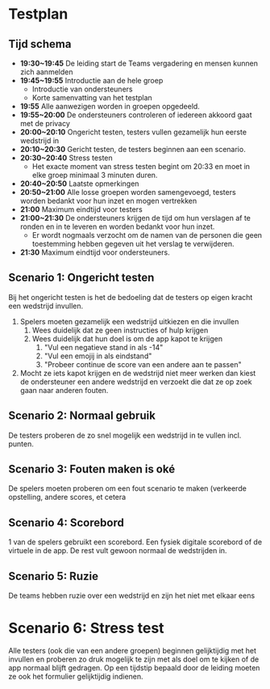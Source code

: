 # Testplan

## Tijd schema

- **19:30~19:45** De leiding start de Teams vergadering en mensen kunnen zich aanmelden
- **19:45~19:55** Introductie aan de hele groep
  - Introductie van ondersteuners
  - Korte samenvatting van het testplan
- **19:55** Alle aanwezigen worden in groepen opgedeeld.
- **19:55~20:00** De ondersteuners controleren of iedereen akkoord gaat met de privacy
- **20:00~20:10** Ongericht testen, testers vullen gezamelijk hun eerste wedstrijd in
- **20:10~20:30** Gericht testen, de testers beginnen aan een scenario.
- **20:30~20:40** Stress testen
  - Het exacte moment van stress testen begint om 20:33 en moet in elke groep minimaal 3 minuten duren.
- **20:40~20:50** Laatste opmerkingen
- **20:50~21:00** Alle losse groepen worden samengevoegd, testers worden bedankt voor hun inzet en mogen vertrekken
- **21:00** Maximum eindtijd voor testers
- **21:00~21:30** De ondersteuners krijgen de tijd om hun verslagen af te ronden en in te leveren en worden bedankt voor hun inzet.
  - Er wordt nogmaals verzocht om de namen van de personen die geen toestemming hebben gegeven uit het verslag te verwijderen.
- **21:30** Maximum eindtijd voor ondersteuners.

## Scenario 1: Ongericht testen

Bij het ongericht testen is het de bedoeling dat de testers op eigen kracht een wedstrijd invullen.

1. Spelers moeten gezamelijk een wedstrijd uitkiezen en die invullen
   1. Wees duidelijk dat ze geen instructies of hulp krijgen
   2. Wees duidelijk dat hun doel is om de app kapot te krijgen
      1. "Vul een negatieve stand in als -14"
      2. "Vul een emojij in als eindstand"
      3. "Probeer continue de score van een andere aan te passen"
3. Mocht ze iets kapot krijgen en de wedstrijd niet meer werken dan kiest de ondersteuner een andere wedstrijd en verzoekt die dat ze op zoek gaan naar anderen fouten.

## Scenario 2: Normaal gebruik

De testers proberen de zo snel mogelijk een wedstrijd in te vullen incl. punten.

## Scenario 3: Fouten maken is oké

De spelers moeten proberen om een fout scenario te maken (verkeerde opstelling, andere scores, et cetera

## Scenario 4: Scorebord

1 van de spelers gebruikt een scorebord. Een fysiek digitale scorebord of de virtuele in de app. De rest vult gewoon normaal de wedstrijden in.

## Scenario 5: Ruzie

De teams hebben ruzie over een wedstrijd en zijn het niet met elkaar eens

# Scenario 6: Stress test

Alle testers (ook die van een andere groepen) beginnen gelijktijdig met het invullen en proberen zo druk mogelijk te zijn met als doel om te kijken of de app normaal blijft gedragen. Op een tijdstip bepaald door de leiding moeten ze ook het formulier gelijktijdig indienen.
